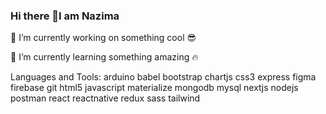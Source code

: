 ### Hi there 👋I am Nazima

🔭 I’m currently working on something cool 😎

🌱 I’m currently learning something amazing 🔥

Languages and Tools:
arduino babel bootstrap chartjs css3 express figma firebase git html5 javascript materialize mongodb mysql nextjs nodejs postman react reactnative redux sass tailwind 
<!--
**ncrown1190/ncrown1190** is a ✨ _special_ ✨ repository because its `README.md` (this file) appears on your GitHub profile.

Here are some ideas to get you started:

- 🌱 I’m currently learning ...
- 👯 I’m looking to collaborate on ...
- 🤔 I’m looking for help with ...
- 💬 Ask me about ...
- 📫 How to reach me: ...
- 😄 Pronouns: ...
- ⚡ Fun fact: ...
-->
